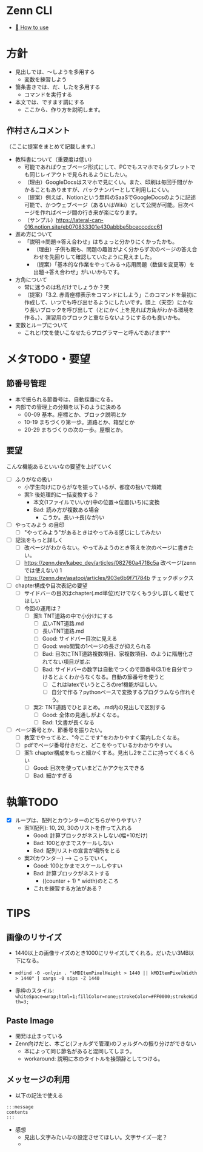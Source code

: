 # Zenn CLI

* [📘 How to use](https://zenn.dev/zenn/articles/zenn-cli-guide)

# 方針
- 見出しでは、〜しようを多用する
  - 変数を練習しよう
- 箇条書きでは、だ、したを多用する
  - コマンドを実行する
- 本文では、ですます調にする
  - ここから、作り方を説明します。

## 作村さんコメント
（ここに提案をまとめて記載します。）
- 教科書について（重要度は低い）
  - 可能であればウェブページ形式にして、PCでもスマホでもタブレットでも同じレイアウトで見られるようにしたい。
  - （理由）GoogleDocsはスマホで見にくい。また、印刷は毎回手間がかかることもありますが、バックナンバーとして利用しにくい。
  - （提案）例えば、Notionという無料のSaaSでGoogleDocsのように記述可能で、かつウェブページ（あるいはWiki）として公開が可能。目次ページを作ればページ間の行き来が楽になります。
  - （サンプル）https://lateral-can-016.notion.site/eb070833301e430abbbe5bcecccdcc61
- 進め方について
  - 「説明→問題→答え合わせ」はちょっと分かりにくかったかも。
    - （理由）子供も親も、問題の趣旨がよく分からず次のページの答え合わせを先回りして確認していたように見えました。
    - （提案）「基本的な作業をやってみる→応用問題（数値を変更等）を出題→答え合わせ」がいいかもです。
- 方角について
  - 常に迷うのは私だけでしょうか？笑
  - （提案）「3.2. 赤青座標表示をコマンドにしよう」このコマンドを最初に作成して、いつでも呼び出せるようにしたいです。頭上（天空）にかなり長いブロックを呼び出して（とにかく上を見れば方角がわかる環境を作る。）、演習用のブロックと重ならないようにするのも良いかも。
- 変数とループについて  
  - これとif文を使いこなせたらプログラマーと呼んであげます^^


# メタTODO・要望
## 節番号管理
- 本で振られる節番号は、自動採番になる。
- 内部での管理上の分類を以下のように決める
  - 00-09 基本。座標とか、ブロック説明とか
  - 10-19 まちづくり第一歩。道路とか、箱型とか
  - 20-29 まちづくりの次の一歩。屋根とか。
## 要望
こんな機能あるといいなの要望を上げていく
- [ ] ふりがなの扱い
  - 小学生向けにひらがなを振っているが、都度の扱いで煩雑
  - 案1: 後処理的に一括変換する？
    - 本文(1ファイルでいいか)中の位置->位置(いち)に変換
    - Bad: 読み方が複数ある場合
      - こうか。長い->長(なが)い
- [ ] やってみよう の目印
  - [ ] "やってみよう"があるときはやってみる感じにしてみたい
- [ ] 記法をもっと詳しく
  - [ ] 改ページがわからない。やってみようのとき答えを次のページに書きたい。
  - [ ] https://zenn.dev/kabec_dev/articles/082760a4718c5a 改ページ(zennでは使えない) 1
  - [ ] https://zenn.dev/asatooi/articles/903e6b9f71784b チェックボックス
- [ ] chapter構成や目次表記の要望
  - [ ] サイドバーの目次はchapter(.md単位)だけでなくもう少し詳しく載せてほしい
  - [ ] 今回の運用は？
    - [ ] 案1: TNT道路の中で小分けにする
      - [ ] 広いTNT道路.md
      - [ ] 長いTNT道路.md
      - [ ] Good: サイドバー目次に見える
      - [ ] Good: web閲覧の1ページの長さが抑えられる
      - [ ] Bad: 目次にTNT道路複数項目、家複数項目、のように階層化されてない項目が並ぶ
      - [ ] Bad: サイドバーの数字は自動でつくので節番号(3.1)を自分でつけるとよくわからなくなる。自動の節番号を使うと
        - [ ] これはlatexでいうところのref機能がほしい。
        - [ ] 自分で作る？pythonベースで変換するプログラムなら作れそう。
    - [ ] 案2: TNT道路でひとまとめ。.md内の見出しで区別する
      - [ ] Good: 全体の見通しがよくなる。
      - [ ] Bad: 1文書が長くなる
- [ ] ページ番号とか、節番号を振りたい。
  - [ ] 教室でやってると、"今ここです"をわかりやすく案内したくなる。
  - [ ] pdfでページ番号付きだと、どこをやっているかわかりやすい。
  - [ ] 案1: chapter構成をもっと細かくする。見出し2をここに持ってくるくらい
    - [ ] Good: 目次を使っていまどこかアクセスできる
    - [ ] Bad: 細かすぎる

# 執筆TODO
- [x] ループは、配列とカウンターのどちらがやりやすい？
  - 案1(配列): 10, 20, 30のリストを作って入れる
    - Good: 計算ブロックがネストしない(幅+10だけ)
    - Bad: 100とかまでスケールしない
    - Bad: 配列リストの宣言が場所をとる
  - 案2(カウンター) --> こっちでいく。
    - Good: 100とかまでスケールしやすい
    - Bad: 計算ブロックがネストする
      - ((counter + 1) * width)のところ
    - これを練習する方法がある？

# TIPS
## 画像のリサイズ
- 1440以上の画像サイズのとき1000にリサイズしてくれる。だいたい3MB以下になる。
- `mdfind -0 -onlyin . "kMDItemPixelHeight > 1440 || kMDItemPixelWidth > 1440" | xargs -0 sips -Z 1440`

- 赤枠のスタイル: `whiteSpace=wrap;html=1;fillColor=none;strokeColor=#FF0000;strokeWidth=3;`

## Paste Image
- 開発は止まっている
- Zenn向けだと、本ごと(フォルダで管理)のフォルダへの振り分けができない
  - 本によって同じ節名があると混同してしまう。
  - workaround: 説明に本のタイトルを接頭辞としてつける。

## メッセージの利用
- 以下の記法で使える
```
:::message
contents
:::
```
- 感想
  - 見出し文字みたいなの設定させてほしい。文字サイズ一定？
  - 
